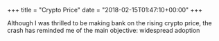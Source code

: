 +++
title = "Crypto Price"
date = "2018-02-15T01:47:10+00:00"
+++

Although I was thrilled to be making bank on the rising crypto price, the crash has reminded me of the main objective: widespread adoption
			
